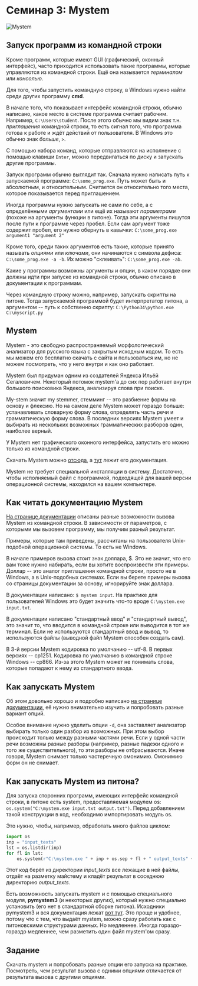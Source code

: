 # Семинар 3: Mystem

![Mystem](https://github.com/elmiram/2016learnpython/blob/master/img/one_does_not_mystem.jpg)

## Запуск программ из командной строки

Кроме программ, которые имеют GUI (графический, оконный интерфейс), часто приходится использовать такие программы, которые управляются из командной строки. Ещё она называется *терминалом* или *консолью*.

Для того, чтобы запустить командную строку, в Windows нужно найти среди других программу **cmd**. 

В начале того, что показывает интерфейс командной строки, обычно написано, какое место в системе программа считает рабочим. Например, `C:\Users\student`. После этого обычно мы видим знак т.н. *приглашения* командной строки, то есть сигнал того, что программа готова к работе и ждёт действий от пользователя. В Windows это обычно знак *больше*, `>`.

С помощью набора команд, которые отправляются на исполнение с помощью клавиши `Enter`, можно передвигаться по диску и запускать другие программы. 

Запуск программ обычно выглядит так. Сначала нужно написать путь к запускаемой программе: `C:\some_prog.exe`. Путь может быть и абсолютным, и относительным. Считается он относительно того места, которое показывается перед приглашением.

Иногда программы нужно запускать не сами по себе, а с определёнными *аргументами* или ещё их называют *параметрами* (похоже на аргументы функции в питоне). Тогда эти аргументы пишутся после пути к программе через пробел. Если сам аргумент тоже содержит пробел, его нужно обернуть в кавычки: `C:\some_prog.exe argument1 "argument 2"`

Кроме того, среди таких аргументов есть такие, которые принято называть *опциями* или *ключами*, они начинаются с символа дефиса: `C:\some_prog.exe -a -b`. Их можно "склеивать": `C:\some_prog.exe -ab`.

Какие у программы возможны аргументы и опции, в каком порядке они должны идти при запуске из командной строки, обычно описано в документации к программам.

Через командную строку можно, например, запускать скрипты на питоне. Тогда запускаемой программой будет интерпретатор питона, а аргументом -- путь к собственно скрипту: `C:\Python34\python.exe C:\myscript.py`

## Mystem

Mystem - это свободно распространяемый морфологический анализатор для русского языка с закрытым исходным кодом. То есть мы можем его бесплатно скачать с сайта и пользоваться им, но не можем посмотреть, что у него внутри и как оно работает.

Mystem был придуман одним из создателей Яндекса Ильёй Сегаловичем. Некоторый потомок mystem'а до сих пор работает внутри большого поисковика Яндекса, анализируя слова при поиске.

My-stem значит my stemmer, стемминг -- это разбиение формы на основу и флексию. Но на самом деле Mystem может гораздо больше: устанавливать словарную форму слова, определять часть речи и грамматическую форму слова. В последних версиях Mystem умеет и выбирать из нескольких возможных грамматических разборов один, наиболее верный.

У Mystem нет графического оконного интерфейса, запустить его можно только из командной строки.

Скачать Mystem можно [отсюда](https://tech.yandex.ru/mystem/), а [тут](https://tech.yandex.ru/mystem/doc/index-docpage/) лежит его документация.

Mystem не требует специальной инсталляции в систему. Достаточно, чтобы исполняемый файл с программой, подходящей для вашей версии операционной системы, находился на вашем компьютере.

## Как читать документацию Mystem

[На странице документации](https://tech.yandex.ru/mystem/doc/index-docpage/) описаны разные возможности вызова Mystem из командной строки. В зависимости от параметров, с которыми мы вызовем программу, мы получим разный результат. 

Примеры, которые там приведены, рассчитаны на пользователя Unix-подобной операционной системы. То есть не Windows.

В начале примеров вызова стоит знак доллара, $. Это не значит, что его вам тоже нужно набирать, если вы хотите воспроизвести эти примеры. Доллар -- это аналог приглашения командной строки, просто не в Windows, а в Unix-подобных системах. Если вы берете примеры вызова со страницы документации за основу, игнорируйте знак доллара.

В документации написано: `$ mystem input`. На практике для пользователей Windows это будет значить что-то вроде `C:\mystem.exe input.txt`. 

В документации написано "стандартный ввод" и "стандартный вывод", это значит то, что вводится в командной строке или выводится в тот же терминал. Если не используются стандартный ввод и вывод, то используются файлы (выводной файл Mystem способен создать сам).

В 3-й версии Mystem кодировка по умолчанию -- utf-8. В первых версиях -- cp1251. Кодировка по умолчанию в командной строке Windows -- cp866. Из-за этого Mystem может не понимать слова, которые попадают к нему из стандартного ввода. 

## Как запускать Mystem

Об этом довольно хорошо и подробно написано [на странице документации](https://tech.yandex.ru/mystem/doc/index-docpage/), её нужно внимательно изучить и попробовать разные вариант опций. 

Особое внимание нужно уделить опции `-d`, она заставляет анализатор выбирать только один разбор из возможных. При этом выбор происходит только между разными частями речи. Если у одной части речи возможны разные разборы (например, разные падежи одного и того же существительного), то эти разборы не отбрасываются. Иначе говоря, Mystem снимает только частеречную омонимию. Омонимию форм он не снимает.

## Как запускать Mystem из питона?

Для запуска сторонних программ, имеющих интерфейс командной строки, в питоне есть system, предоставляемая модулем os: `os.system("C:\mystem.exe input.txt output.txt")`. Перед добавлением такой конструкции в код, необходимо импортировать модуль os.

Это нужно, чтобы, например, обработать много файлов циклом:

```python
import os
inp = "input_texts"
lst = os.listdir(inp)
for fl in lst:
    os.system(r"C:\mystem.exe " + inp + os.sep + fl + " output_texts" + os.sep + fl)
```

Этот код берёт из директории *input_texts* все лежащие в ней файлы, отдаёт на разметку майстему и кладёт результат в соседнюю директорию *output_texts*.

Есть возможность запускать mystem и с помощью специального модуля, **pymystem3** (и некоторых других), который нужно специально установить (его нет в стандартной сборке питона). Исходники pymystem3 и вся документация лежат [вот тут](https://github.com/Digsolab/pymystem3). Это проще и удобнее, потому что с тем, что выдаёт mystem, можно сразу работать как с питоновскими структурами данных. Но медленнее. Иногда гораздо-гораздо медленнее, чем разметить один файл mystem'ом сразу.

## Задание

Скачать mystem и попробовать разные опции его запуска на практике. Посмотреть, чем результат вызова с одними опциями отличается от результата вызова с другими опциями.

